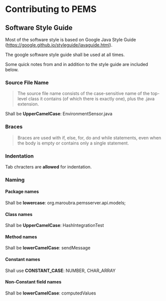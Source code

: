 # Contributing to PEMS

## Software Style Guide
Most of the software style is based on Google Java Style Guide (https://google.github.io/styleguide/javaguide.html).

The google software style guide shall be used at all times.

Some quick notes from and in addition to the style guide are included below.

### Source File Name
>The source file name consists of the case-sensitive name of the top-level class it contains (of which there is exactly one), plus the .java extension.

Shall be **UpperCamelCase**:  EnvironmentSensor.java

### Braces 
>Braces are used with if, else, for, do and while statements, even when the body is empty or contains only a single statement.

### Indentation
Tab chracters are **allowed** for indentation. 

### Naming

#### Package names
Shall be **lowercase**: org.maroubra.pemsserver.api.models;

#### Class names
Shall be **UpperCamelCase**: HashIntegrationTest

#### Method names
Shall be **lowerCamelCase**: sendMessage 

#### Constant names
Shall use **CONSTANT_CASE**: NUMBER, CHAR_ARRAY

#### Non-Constant field names
Shall be **lowerCamelCase**: computedValues

